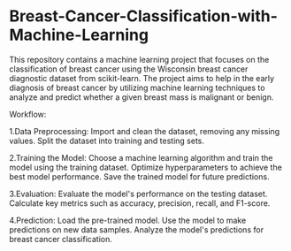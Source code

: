 # Breast-Cancer-Classification-with-Machine-Learning

This repository contains a machine learning project that focuses on the classification of breast cancer using the Wisconsin breast cancer diagnostic dataset from scikit-learn. The project aims to help in the early diagnosis of breast cancer by utilizing machine learning techniques to analyze and predict whether a given breast mass is malignant or benign.

Workflow:

1.Data Preprocessing:
  Import and clean the dataset, removing any missing values.
  Split the dataset into training and testing sets.
  
2.Training the Model:
  Choose a machine learning algorithm and train the model using the training dataset.
  Optimize hyperparameters to achieve the best model performance.
  Save the trained model for future predictions.
  
3.Evaluation:
  Evaluate the model's performance on the testing dataset.
  Calculate key metrics such as accuracy, precision, recall, and F1-score.
  
4.Prediction:
  Load the pre-trained model.
  Use the model to make predictions on new data samples.
  Analyze the model's predictions for breast cancer classification.

